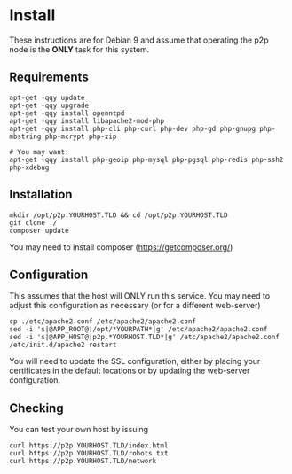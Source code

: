 # Install

These instructions are for Debian 9 and assume that operating the p2p node is the **ONLY** task for this system.

## Requirements

	apt-get -qqy update
	apt-get -qqy upgrade
	apt-get -qqy install openntpd
	apt-get -qqy install libapache2-mod-php
	apt-get -qqy install php-cli php-curl php-dev php-gd php-gnupg php-mbstring php-mcrypt php-zip

	# You may want:
	apt-get -qqy install php-geoip php-mysql php-pgsql php-redis php-ssh2 php-xdebug

## Installation

	mkdir /opt/p2p.YOURHOST.TLD && cd /opt/p2p.YOURHOST.TLD
	git clone ./
	composer update

You may need to install composer (https://getcomposer.org/)

## Configuration

This assumes that the host will ONLY run this service.
You may need to adjust this configuration as necessary (or for a different web-server)

	cp ./etc/apache2.conf /etc/apache2/apache2.conf
	sed -i 's|@APP_ROOT@|/opt/*YOURPATH*|g' /etc/apache2/apache2.conf
	sed -i 's|@APP_HOST@|p2p.*YOURHOST.TLD*|g' /etc/apache2/apache2.conf
	/etc/init.d/apache2 restart

You will need to update the SSL configuration, either by placing your certificates in the default locations or by updating the web-server configuration.

## Checking

You can test your own host by issuing

	curl https://p2p.YOURHOST.TLD/index.html
	curl https://p2p.YOURHOST.TLD/robots.txt
	curl https://p2p.YOURHOST.TLD/network
